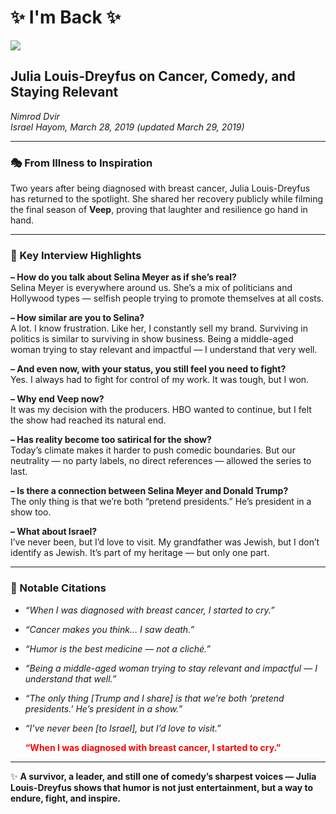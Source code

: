 # ✨ I'm Back ✨  
![](julia.png)

## Julia Louis-Dreyfus on Cancer, Comedy, and Staying Relevant  

*Nimrod Dvir*  
*Israel Hayom, March 28, 2019 (updated March 29, 2019)*  

---

### 🎭 From Illness to Inspiration
Two years after being diagnosed with breast cancer, Julia Louis-Dreyfus has returned to the spotlight. She shared her recovery publicly while filming the final season of **Veep**, proving that laughter and resilience go hand in hand.  

---

### 💬 Key Interview Highlights

**– How do you talk about Selina Meyer as if she’s real?**  
Selina Meyer is everywhere around us. She’s a mix of politicians and Hollywood types — selfish people trying to promote themselves at all costs.  

**– How similar are you to Selina?**  
A lot. I know frustration. Like her, I constantly sell my brand. Surviving in politics is similar to surviving in show business. Being a middle-aged woman trying to stay relevant and impactful — I understand that very well.  

**– And even now, with your status, you still feel you need to fight?**  
Yes. I always had to fight for control of my work. It was tough, but I won.  

**– Why end Veep now?**  
It was my decision with the producers. HBO wanted to continue, but I felt the show had reached its natural end.  

**– Has reality become too satirical for the show?**  
Today’s climate makes it harder to push comedic boundaries. But our neutrality — no party labels, no direct references — allowed the series to last.  

**– Is there a connection between Selina Meyer and Donald Trump?**  
The only thing is that we’re both “pretend presidents.” He’s president in a show too.  

**– What about Israel?**  
I’ve never been, but I’d love to visit. My grandfather was Jewish, but I don’t identify as Jewish. It’s part of my heritage — but only one part.  

---

### 📌 Notable Citations
- *“When I was diagnosed with breast cancer, I started to cry.”*  
- *“Cancer makes you think… I saw death.”*  
- *“Humor is the best medicine — not a cliché.”*  
- *“Being a middle-aged woman trying to stay relevant and impactful — I understand that well.”*  
- *“The only thing [Trump and I share] is that we’re both ‘pretend presidents.’ He’s president in a show.”*  
- *“I’ve never been [to Israel], but I’d love to visit.”*  

   **<span style="color: red;">“When I was diagnosed with breast cancer, I started to cry.”** 

---

✨ **A survivor, a leader, and still one of comedy’s sharpest voices — Julia Louis-Dreyfus shows that humor is not just entertainment, but a way to endure, fight, and inspire.**
